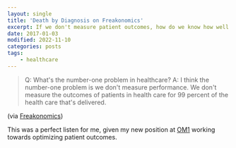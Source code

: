 ```yaml
---
layout: single
title: 'Death by Diagnosis on Freakonomics'
excerpt: If we don't measure patient outcomes, how do we know how well our healthcare is doing?!
date: 2017-01-03
modified: 2022-11-10
categories: posts
tags:
    - healthcare
---
```


> Q: What's the number-one problem in healthcare?
> A: I think the number-one problem is we don't measure
> performance. We don't measure the outcomes of patients in health
> care for 99 percent of the health care that's delivered.

(via [Freakonomics](http://freakonomics.com/podcast/bad-medicine-part-3-death-diagnosis/))

This was a perfect listen for me, given my new position at [OM1](https://www.om1.com/)
working towards optimizing patient outcomes.
